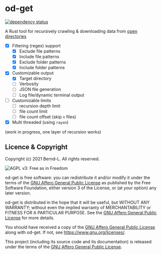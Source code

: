 # od-get

[![dependency status](https://deps.rs/crate/od-get/0.1.0/status.svg)](https://deps.rs/crate/od-get/0.1.0)

A Rust tool for recursively crawling & downloading data from [open directories](https://www.vice.com/en/article/d35x57/what-are-open-directories)

- [x] Filtering (regex) support
  - [x] Exclude file patterns
  - [x] Include file patterns
  - [x] Exclude folder patterns
  - [x] Include folder patterns
- [x] Customizable output
  - [x] Target directory
  - [ ] Verbosity
  - [ ] JSON file generation
  - [ ] Log file/dynamic terminal output
- [ ] Customizable limits
  - [ ] recursion depth limit
  - [ ] file count limit
  - [ ] file count offset (skip `n` files)
- [x] Multi threaded (using `rayon`)

(work in progress, one layer of recursion works)

## Licence & Copyright

Copyright (c) 2021 Bernd-L. All rights reserved.

![AGPL v3: Free as in Freedom](https://www.gnu.org/graphics/agplv3-with-text-162x68.png)

od-get is free software: you can redistribute it and/or modify it under the terms of the [GNU Affero General Public License](/LICENSE.md) as published by the Free Software Foundation, either version 3 of the License, or (at your option) any later version.

od-get is distributed in the hope that it will be useful, but WITHOUT ANY WARRANTY; without even the implied warranty of MERCHANTABILITY or FITNESS FOR A PARTICULAR PURPOSE. See the [GNU Affero General Public License](/LICENSE.md) for more details.

You should have received a copy of the [GNU Affero General Public License](/LICENSE.md) along with od-get. If not, see <https://www.gnu.org/licenses/>.

This project (including its source code and its documentation) is released under the terms of the [GNU Affero General Public License](/LICENSE.md).
